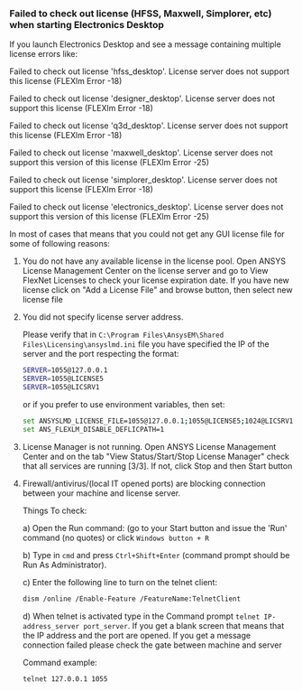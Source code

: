 ### Failed to check out license (HFSS, Maxwell, Simplorer, etc) when starting Electronics Desktop

If you launch Electronics Desktop and see a message containing multiple license errors like:

Failed to check out license 'hfss_desktop'.
License server does not support this license (FLEXlm Error -18)

Failed to check out license 'designer_desktop'.
License server does not support this license (FLEXlm Error -18)

Failed to check out license 'q3d_desktop'.
License server does not support this license (FLEXlm Error -18)

Failed to check out license 'maxwell_desktop'.
License server does not support this version of this license (FLEXlm Error -25)

Failed to check out license 'simplorer_desktop'.
License server does not support this license (FLEXlm Error -18)

Failed to check out license 'electronics_desktop'.
License server does not support this version of this license (FLEXlm Error -25)

In most of cases that means that you could not get any GUI license file for some of following reasons:

1) You do not have any available license in the license pool.
Open ANSYS License Management Center on the license server and go to View FlexNet Licenses to check your license expiration date.
If you have new license click on "Add a License File" and browse button, then select new license file

2. You did not specify license server address.

   Please verify that in 
   `C:\Program Files\AnsysEM\Shared Files\Licensing\ansyslmd.ini`
   file you have specified the IP of the server and the port respecting the format:

   ~~~bash
   SERVER=1055@127.0.0.1
   SERVER=1055@LICENSE5
   SERVER=1055@LICSRV1
   ~~~

   or if you prefer to use environment variables, then set:

   ~~~bash
   set ANSYSLMD_LICENSE_FILE=1055@127.0.0.1;1055@LICENSE5;1024@LICSRV1
   set ANS_FLEXLM_DISABLE_DEFLICPATH=1
   ~~~

3. License Manager is not running.
  Open  ANSYS License Management Center  and on the tab "View Status/Start/Stop License Manager" check that all services are running [3/3]. If not, click Stop and then Start button

4. Firewall/antivirus/(local IT opened ports) are blocking connection between your machine and license server.

   Things To check:

   a) Open the Run command: (go to your Start button and issue the 'Run' command (no quotes) or click `Windows button + R`

   b) Type in `cmd` and press `Ctrl+Shift+Enter` (command prompt should be Run As Administrator).

   c) Enter the following line to turn on the telnet client:

   ~~~bash
   dism /online /Enable-Feature /FeatureName:TelnetClient
   ~~~

   d) When telnet is activated type in the Command prompt `telnet IP-address_server port_server`. If you get a blank screen that means that the IP address and the port are opened. If you get a message connection failed please check the gate between machine and server

   Command example: 

   ~~~bash
   telnet 127.0.0.1 1055
   ~~~

   